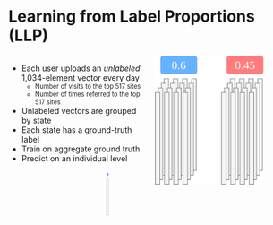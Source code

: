 # Learning from Label Proportions (LLP)

<div style="display:flex; align-items:flex-start; justify-content:space-between;">
  <div style="flex:1; max-width:55%; padding-right:20px;">
    <ul>
      <li v-click="1">Each user uploads an <em>unlabeled</em> 1,034-element vector every day
        <ul>
          <li class="nested-gray" v-click="2">Number of visits to the top 517 sites</li>
          <li class="nested-gray" v-click="3">Number of times referred to the top 517 sites</li>
        </ul>
      </li>
      <li v-click="4">Unlabeled vectors are grouped by state</li>
      <li v-click="5">Each state has a ground-truth label</li>
      <li v-click="7">Train on aggregate ground truth</li>
      <li v-click="8">Predict on an individual level</li>
    </ul>
    <!-- Inference figure under the text -->
    <div style="margin-left:7rem; text-align:center;">
      <img src="../../figures/llp-inference.drawio.png" alt="LLP Inference Diagram" style="max-width:11%; height:auto;" v-click="9" />
    </div>
  </div>
  <div style="flex:1; text-align:right; display:flex; flex-direction:column; gap:1rem;">
    <img src="../../figures/llp.drawio.png" alt="LLP Diagram" style="max-width:80%; height:auto;" v-click="6" />
  </div>
</div>

<SlideCurrentNo class="absolute bottom-8 right-10"/>

<style scoped>
.nested-gray {
  font-size: 0.8em;
  color: #222222 !important;
}
</style>

<!--
Before diving into the MPC, I'll take a minute to talk about the learning problem we're trying to solve.

Every day, each user in the system is going to send us a unlabeled vector with about 1000 elements. We don't know their political preference.

The goal of the problem is to train on an aggregate ground truth

but we want to predict on an individual level. We want to know for each user who they are likely to vote for in an upcoming election.

So, what did we do?
-->